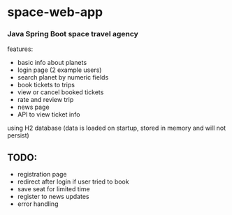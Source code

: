 # space-web-app
### Java Spring Boot space travel agency

features:
- basic info about planets
- login page (2 example users)
- search planet by numeric fields
- book tickets to trips
- view or cancel booked tickets
- rate and review trip
- news page
- API to view ticket info

using H2 database (data is loaded on startup, stored in memory and will not persist)

## TODO:
- registration page
- redirect after login if user tried to book
- save seat for limited time
- register to news updates
- error handling

